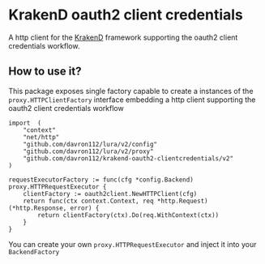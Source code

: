 # KrakenD oauth2 client credentials

A http client for the [KrakenD](https://github.com/devopsfaith/krakend) framework supporting the oauth2 client credentials workflow.

## How to use it?

This package exposes single factory capable to create a instances of the `proxy.HTTPClientFactory` interface embedding a http client supporting the oauth2 client credentials workflow

	import 	(
		"context"
		"net/http"
		"github.com/davron112/lura/v2/config"
		"github.com/davron112/lura/v2/proxy"
		"github.com/davron112/krakend-oauth2-clientcredentials/v2"
	)

	requestExecutorFactory := func(cfg *config.Backend) proxy.HTTPRequestExecutor {
		clientFactory := oauth2client.NewHTTPClient(cfg)
		return func(ctx context.Context, req *http.Request) (*http.Response, error) {
			return clientFactory(ctx).Do(req.WithContext(ctx))
		}
	}

You can create your own `proxy.HTTPRequestExecutor` and inject it into your `BackendFactory`
